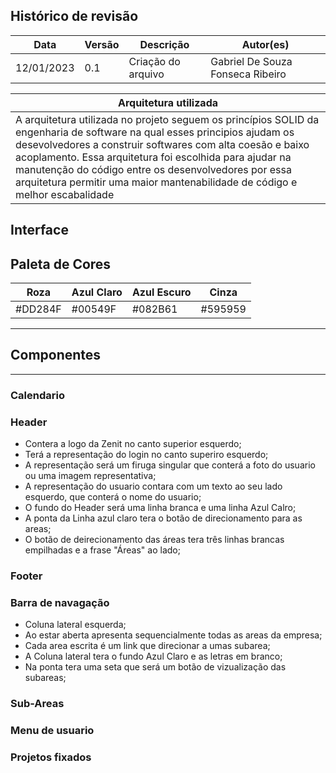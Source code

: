 ## Histórico de revisão

| Data       | Versão | Descrição            | Autor(es)                          |
| ---------- | ------ | -------------------- | ---------------------------------- |
| 12/01/2023 |  0.1   | Criação do arquivo   | Gabriel De Souza Fonseca Ribeiro   |

|Arquitetura utilizada|
|---|
|A arquitetura utilizada no projeto seguem os princípios SOLID da engenharia de software na qual esses principios ajudam os desevolvedores a construir softwares com alta coesão e baixo acoplamento. Essa arquitetura foi escolhida para ajudar na manutenção do código entre os desenvolvedores por essa arquitetura permitir uma maior mantenabilidade de código e melhor escabalidade|



## Interface

Paleta de Cores
------------------------------------------------------------------------------
| Roza       | Azul Claro | Azul Escuro    | Cinza    |
| ---------- | ---------- | -------------- | -------- |
| #DD284F    |  #00549F   | #082B61        | #595959  |
  

---------------------------------------------------------------------------

## Componentes
--------------------------------------------------------------------------
  ### Calendario
  
  ### Header
  * Contera a logo da Zenit no canto superior esquerdo;
  * Terá a representação do login no canto superiro esquerdo;
  * A representação será um firuga singular que conterá a foto do usuario ou uma imagem representativa; 
  * A representação do usuario contara com um texto ao seu lado esquerdo, que conterá o nome do usuario;
  * O fundo do Header será uma linha branca e uma linha Azul Calro;
  * A ponta da Linha azul claro tera o botão de direcionamento para as areas;
  * O botão de deirecionamento das áreas tera três linhas brancas empilhadas e a frase "Áreas" ao lado;
  
  ### Footer
  
  ### Barra de navagação 
  * Coluna lateral esquerda;
  * Ao estar aberta apresenta sequencialmente todas as areas da empresa;
  * Cada area escrita é um link que direcionar a umas subarea;
  * A Coluna lateral tera o fundo Azul Claro e as letras em branco;
  * Na ponta tera uma seta que será um botão de vizualização das subareas;
  
  ### Sub-Areas
  
  ### Menu de usuario
 
  ### Projetos fixados
  

